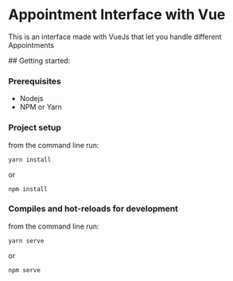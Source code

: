 # Appointment Interface with Vue
This is an interface made with VueJs that let you handle different Appointments

## Getting started:

### Prerequisites
  * Nodejs
  * NPM or Yarn

### Project setup

from the command line run:
```
yarn install
```
or
```
npm install
```

### Compiles and hot-reloads for development
from the command line run:
```
yarn serve
```
or
```
npm serve
```
